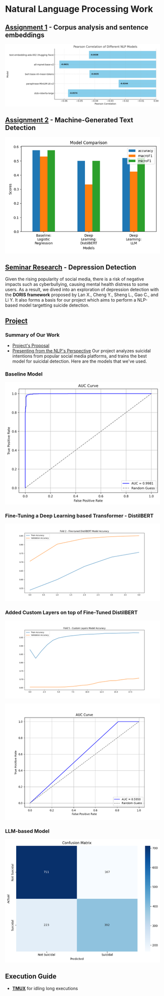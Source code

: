 # Natural Language Processing Work
## [Assignment 1](./Assignment%201/README.md) - Corpus analysis and sentence embeddings

![Assignment 1 Preview](asm1-preview.png)

## [Assignment 2](./Assignment%202/README.md) - Machine-Generated Text Detection

![Assignment 2 Preview](./Assignment%202/models_comparison.png)

## [Seminar Research](./Seminar%20Paper/Paper%20Presentation%20-%20Group%202.pdf) - Depression Detection
Given the rising popularity of social media, there is a risk of negative impacts such as cyberbullying, causing mental health distress to some users. As a result, we dived into an exploration of depression detection with the **DORIS framework** proposed by Lan X., Cheng Y., Sheng L., Gao C., and Li Y. It also forms a basis for our project which aims to perform a NLP-based model targetting suicide detection.

## [Project](./Project/README.md)
### Summary of Our Work
* [Project's Proposal](./Project/CSI5386_Natural_Language_Processing_Project_Proposal.pdf)
* [Presenting from the NLP's Perspective](./Project/Project%20Presentation%20-%20NLP%20Aspects.pdf)
Our project analyzes suicidal intentions from popular social media platforms, and trains the best model for suicidal detection. Here are the models that we've used. 

### Baseline Model
![Project - Baseline Model](./Project/NLP%20Training/Results/baseline_auc_curve.png)

### Fine-Tuning a Deep Learning based Transformer - DistilBERT
![Project - Deep Learning based Fine-Tuning DistilBERT Model's Results](./Project/NLP%20Training/Results/Fine-tuned%20DistilBERT%20accuracy_fold_2.png)
### Added Custom Layers on top of Fine-Tuned DistilBERT
![Project - Deep Learning based Custom Layers](./Project/NLP%20Training/Results/Custom%20Layers_accuracy_fold_5.png)

![Project - Deep Learning based model resulting AUC](./Project/NLP%20Training/Results/model_2_deep_learning_auc_curve.png)

### LLM-based Model
![Project - LLM-based Model](./Project/NLP%20Training/Results/deepseek_confusion_matrix.png)

## Execution Guide
* [**TMUX**](tmux.md) for idling long executions
